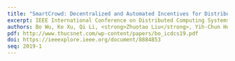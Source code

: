 ```yaml
---
title: "SmartCrowd: Decentralized and Automated Incentives for Distributed IoT System Detection"
excerpt: IEEE International Conference on Distributed Computing Systems (ICDCS) 2019
authors: Bo Wu, Ke Xu, Qi Li, <strong>Zhuotao Liu</strong>, Yih-Chun Hu, Zhichao Zhang, Xinle Du, Bingyang Liu, Shoushou Ren
pdf: http://www.thucsnet.com/wp-content/papers/bo_icdcs19.pdf
doi: https://ieeexplore.ieee.org/document/8884853
seq: 2019-1
---
```

